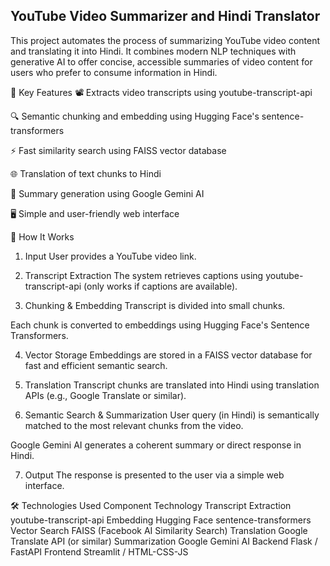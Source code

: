 ## YouTube Video Summarizer and Hindi Translator
This project automates the process of summarizing YouTube video content and translating it into Hindi. It combines modern NLP techniques with generative AI to offer concise, accessible summaries of video content for users who prefer to consume information in Hindi.

🧠 Key Features
📽️ Extracts video transcripts using youtube-transcript-api

🔍 Semantic chunking and embedding using Hugging Face's sentence-transformers

⚡ Fast similarity search using FAISS vector database

🌐 Translation of text chunks to Hindi

🤖 Summary generation using Google Gemini AI

🖥️ Simple and user-friendly web interface

📌 How It Works
1. Input
User provides a YouTube video link.

2. Transcript Extraction
The system retrieves captions using youtube-transcript-api (only works if captions are available).

3. Chunking & Embedding
Transcript is divided into small chunks.

Each chunk is converted to embeddings using Hugging Face's Sentence Transformers.

4. Vector Storage
Embeddings are stored in a FAISS vector database for fast and efficient semantic search.

5. Translation
Transcript chunks are translated into Hindi using translation APIs (e.g., Google Translate or similar).

6. Semantic Search & Summarization
User query (in Hindi) is semantically matched to the most relevant chunks from the video.

Google Gemini AI generates a coherent summary or direct response in Hindi.

7. Output
The response is presented to the user via a simple web interface.

🛠️ Technologies Used
Component	Technology
Transcript Extraction	youtube-transcript-api
Embedding	Hugging Face sentence-transformers
Vector Search	FAISS (Facebook AI Similarity Search)
Translation	Google Translate API (or similar)
Summarization	Google Gemini AI
Backend	Flask / FastAPI
Frontend	Streamlit / HTML-CSS-JS
